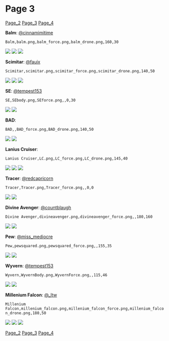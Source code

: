 # Page 3
[Page_2](./Page_2.md)
[Page_3](./Page_3.md)
[Page_4](./Page_4.md)

**Balm**: [@cinnamimitime](https://discord.com/users/161502244284530688)

`Balm,balm.png,balm_force.png,balm_drone.png,160,30`

![](https://github.com/areon546/NovaDriftCustomSkinRepository/raw/main/custom_skins/balm.png)
![](https://github.com/areon546/NovaDriftCustomSkinRepository/raw/main/custom_skins/balm_force.png)
![](https://github.com/areon546/NovaDriftCustomSkinRepository/raw/main/custom_skins/balm_drone.png)


**Scimitar**: [@fauix](https://discord.com/users/120018768477945856)

`Scimitar,scimitar.png,scimitar_force.png,scimitar_drone.png,140,50`

![](https://github.com/areon546/NovaDriftCustomSkinRepository/raw/main/custom_skins/scimitar.png)
![](https://github.com/areon546/NovaDriftCustomSkinRepository/raw/main/custom_skins/scimitar_force.png)
![](https://github.com/areon546/NovaDriftCustomSkinRepository/raw/main/custom_skins/scimitar_drone.png)


**SE**: [@tempest153](https://discord.com/users/872292077852061736)

`SE,SEbody.png,SEforce.png,,0,30`

![](https://github.com/areon546/NovaDriftCustomSkinRepository/raw/main/custom_skins/SEbody.png)
![](https://github.com/areon546/NovaDriftCustomSkinRepository/raw/main/custom_skins/SEforce.png)


**BAD**: 

`BAD,,BAD_force.png,BAD_drone.png,140,50`

![](https://github.com/areon546/NovaDriftCustomSkinRepository/raw/main/custom_skins/BAD_force.png)
![](https://github.com/areon546/NovaDriftCustomSkinRepository/raw/main/custom_skins/BAD_drone.png)


**Lanius Cruiser**: 

`Lanius Cruiser,LC.png,LC_force.png,LC_drone.png,145,40`

![](https://github.com/areon546/NovaDriftCustomSkinRepository/raw/main/custom_skins/LC.png)
![](https://github.com/areon546/NovaDriftCustomSkinRepository/raw/main/custom_skins/LC_force.png)
![](https://github.com/areon546/NovaDriftCustomSkinRepository/raw/main/custom_skins/LC_drone.png)


**Tracer**: [@redcapricorn](https://discord.com/users/889494386721841173)

`Tracer,Tracer.png,Tracer_force.png,,0,0`

![](https://github.com/areon546/NovaDriftCustomSkinRepository/raw/main/custom_skins/Tracer.png)
![](https://github.com/areon546/NovaDriftCustomSkinRepository/raw/main/custom_skins/Tracer_force.png)


**Divine Avenger**: [@countblaugh](https://discord.com/users/208701691279704066)

`Divine Avenger,divineavenger.png,divineavenger_force.png,,180,160`

![](https://github.com/areon546/NovaDriftCustomSkinRepository/raw/main/custom_skins/divineavenger.png)
![](https://github.com/areon546/NovaDriftCustomSkinRepository/raw/main/custom_skins/divineavenger_force.png)


**Pew**: [@miss_mediocre](https://discord.com/users/251735592734425088)

`Pew,pewsquared.png,pewsquared_force.png,,155,35`

![](https://github.com/areon546/NovaDriftCustomSkinRepository/raw/main/custom_skins/pewsquared.png)
![](https://github.com/areon546/NovaDriftCustomSkinRepository/raw/main/custom_skins/pewsquared_force.png)


**Wyvern**: [@tempest153](https://discord.com/users/872292077852061736)

`Wyvern,WyvernBody.png,WyvernForce.png,,115,46`

![](https://github.com/areon546/NovaDriftCustomSkinRepository/raw/main/custom_skins/WyvernBody.png)
![](https://github.com/areon546/NovaDriftCustomSkinRepository/raw/main/custom_skins/WyvernForce.png)


**Millenium Falcon**: [@_ltw](https://discord.com/users/268931190667476998)

`Millenium Falcon,millenium_falcon.png,millenium_falcon_force.png,millenium_falcon_drone.png,180,50`

![](https://github.com/areon546/NovaDriftCustomSkinRepository/raw/main/custom_skins/millenium_falcon.png)
![](https://github.com/areon546/NovaDriftCustomSkinRepository/raw/main/custom_skins/millenium_falcon_force.png)
![](https://github.com/areon546/NovaDriftCustomSkinRepository/raw/main/custom_skins/millenium_falcon_drone.png)

[Page_2](./Page_2.md)
[Page_3](./Page_3.md)
[Page_4](./Page_4.md)
